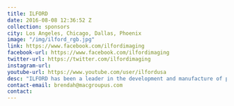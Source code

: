 ```yaml
---
title: ILFORD
date: 2016-08-08 12:36:52 Z
collection: sponsors
city: Los Angeles, Chicago, Dallas, Phoenix
image: "/img/ilford_rgb.jpg"
link: https://www.facebook.com/ilfordimaging
facebook-url: https://www.facebook.com/ilfordimaging
twitter-url: https://twitter.com/ilfordimaging
instagram-url:
youtube-url: https://www.youtube.com/user/ilfordusa
desc: "ILFORD has been a leader in the development and manufacture of photo quality media for both inkjet printing and photographic processes for over 130 years. The ILFORD inkjet range is designed specifically to meet the demanding needs of today’s digital photographic printing. ILFORD is dedicated to developing products that deliver superior images. ILFORD GALERIE PRESTIGE combines state-of-the-art inkjet coating with more than a century of experience in the craft of image making."
contact-email: brendah@macgroupus.com
contact:
---
```


